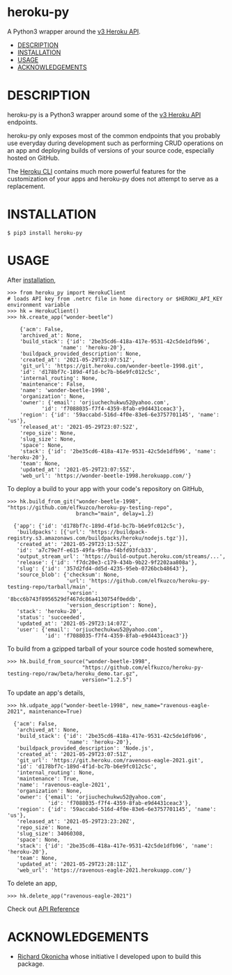 # heroku-py

A Python3 wrapper around the [v3 Heroku API](https://devcenter.heroku.com/categories/platform-api).

- [DESCRIPTION](#description)
- [INSTALLATION](#installation)
- [USAGE](#usage)
- [ACKNOWLEDGEMENTS](#acknowledgements)

# DESCRIPTION

heroku-py is a Python3 wrapper around some of the [v3 Heroku API](https://devcenter.heroku.com/categories/platform-api) endpoints.

heroku-py only exposes most of the common endpoints that you probably use
everyday during development such as performing CRUD operations on an app and deploying
builds of versions of your source code, especially hosted on GitHub.

The [Heroku CLI](https://devcenter.heroku.com/articles/heroku-cli) contains much
more powerful features for the customization of your apps and heroku-py does not
attempt to serve as a replacement.

# INSTALLATION

```
$ pip3 install heroku-py
```

# USAGE

After [installation](#installation),

```
>>> from heroku_py import HerokuClient
# loads API key from .netrc file in home directory or $HEROKU_API_KEY environment variable
>>> hk = HerokuClient()
>>> hk.create_app("wonder-beetle")

    {'acm': False,
    'archived_at': None,
    'build_stack': {'id': '2be35cd6-418a-417e-9531-42c5de1dfb96',
                 'name': 'heroku-20'},
    'buildpack_provided_description': None,
    'created_at': '2021-05-29T23:07:51Z',
    'git_url': 'https://git.heroku.com/wonder-beetle-1998.git',
    'id': 'd178bf7c-189d-4f1d-bc7b-b6e9fc012c5c',
    'internal_routing': None,
    'maintenance': False,
    'name': 'wonder-beetle-1998',
    'organization': None,
    'owner': {'email': 'orjiuchechukwu52@yahoo.com',
           'id': 'f7088035-f7f4-4359-8fab-e9d4431ceac3'},
    'region': {'id': '59accabd-516d-4f0e-83e6-6e3757701145', 'name': 'us'},
    'released_at': '2021-05-29T23:07:52Z',
    'repo_size': None,
    'slug_size': None,
    'space': None,
    'stack': {'id': '2be35cd6-418a-417e-9531-42c5de1dfb96', 'name': 'heroku-20'},
    'team': None,
    'updated_at': '2021-05-29T23:07:55Z',
    'web_url': 'https://wonder-beetle-1998.herokuapp.com/'}
```

To deploy a build to your app with your code's repository on GitHub,

```
>>> hk.build_from_git("wonder-beetle-1998", "https://github.com/elfkuzco/heroku-py-testing-repo",
                      branch="main", delay=1.2)

  {'app': {'id': 'd178bf7c-189d-4f1d-bc7b-b6e9fc012c5c'},
   'buildpacks': [{'url': 'https://buildpack-registry.s3.amazonaws.com/buildpacks/heroku/nodejs.tgz'}],
   'created_at': '2021-05-29T23:13:52Z',
   'id': 'a7c79e7f-e615-49fa-9fba-f4bfd93fcb33',
   'output_stream_url': 'https://build-output.heroku.com/streams/...',
   'release': {'id': 'f7dc20e3-c179-434b-9b22-9f2202aa808a'},
   'slug': {'id': '357d2fd4-dd5d-4235-95eb-0726bcb48643'},
   'source_blob': {'checksum': None,
                   'url': 'https://github.com/elfkuzco/heroku-py-testing-repo/tarball/main',
                   'version': '8bcc6b743f8956529df467dc86a4130754f0eddb',
                   'version_description': None},
   'stack': 'heroku-20',
   'status': 'succeeded',
   'updated_at': '2021-05-29T23:14:07Z',
   'user': {'email': 'orjiuchechukwu52@yahoo.com',
            'id': 'f7088035-f7f4-4359-8fab-e9d4431ceac3'}}

```

To build from a gzipped tarball of your source code hosted somewhere,

```
>>> hk.build_from_source("wonder-beetle-1998",
                        "https://github.com/elfkuzco/heroku-py-testing-repo/raw/beta/heroku_demo.tar.gz",
                        version="1.2.5")
```

To update an app's details,

```
>>> hk.udpate_app("wonder-beetle-1998", new_name="ravenous-eagle-2021", maintenance=True)

  {'acm': False,
   'archived_at': None,
   'build_stack': {'id': '2be35cd6-418a-417e-9531-42c5de1dfb96',
                   'name': 'heroku-20'},
   'buildpack_provided_description': 'Node.js',
   'created_at': '2021-05-29T23:07:51Z',
   'git_url': 'https://git.heroku.com/ravenous-eagle-2021.git',
   'id': 'd178bf7c-189d-4f1d-bc7b-b6e9fc012c5c',
   'internal_routing': None,
   'maintenance': True,
   'name': 'ravenous-eagle-2021',
   'organization': None,
   'owner': {'email': 'orjiuchechukwu52@yahoo.com',
             'id': 'f7088035-f7f4-4359-8fab-e9d4431ceac3'},
   'region': {'id': '59accabd-516d-4f0e-83e6-6e3757701145', 'name': 'us'},
   'released_at': '2021-05-29T23:23:20Z',
   'repo_size': None,
   'slug_size': 34060308,
   'space': None,
   'stack': {'id': '2be35cd6-418a-417e-9531-42c5de1dfb96', 'name': 'heroku-20'},
   'team': None,
   'updated_at': '2021-05-29T23:28:11Z',
   'web_url': 'https://ravenous-eagle-2021.herokuapp.com/'}

```

To delete an app,

```
>>> hk.delete_app("ravenous-eagle-2021")
```

Check out [API Reference](API_REFERENCE.md)

# ACKNOWLEDGEMENTS

- [Richard Okonicha](https://github.com/konichar) whose initiative I developed upon
  to build this package.
